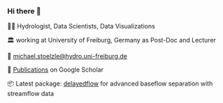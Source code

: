### Hi there 👋

👨‍🔬 Hydrologist, Data Scientists, Data Visualizations

🏛️ working at University of Freiburg, Germany as Post-Doc and Lecturer

📧 michael.stoelzle@hydro.uni-freiburg.de 

📰 [Publications](https://scholar.google.de/citations?user=DEtPmaYAAAAJ) on Google Scholar

📦 Latest package: [delayedflow](https://modche.github.io/delayedflow/) for advanced baseflow separation with streamflow data
